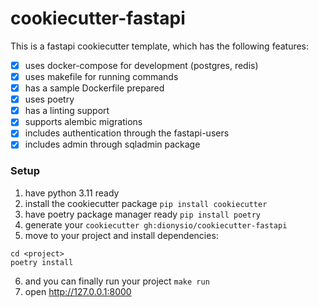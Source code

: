 # cookiecutter-fastapi

This is a fastapi cookiecutter template, which has the following features:
- [x] uses docker-compose for development (postgres, redis)
- [x] uses makefile for running commands
- [x] has a sample Dockerfile prepared
- [x] uses poetry
- [x] has a linting support
- [x] supports alembic migrations
- [x] includes authentication through the fastapi-users
- [x] includes admin through sqladmin package

### Setup

1. have python 3.11 ready
2. install the cookiecutter package `pip install cookiecutter`
3. have poetry package manager ready `pip install poetry`
4. generate your <project> `cookiecutter gh:dionysio/cookiecutter-fastapi`
5. move to your project and install dependencies:
```
cd <project>
poetry install
```
6. and you can finally run your project `make run`
7. open http://127.0.0.1:8000
